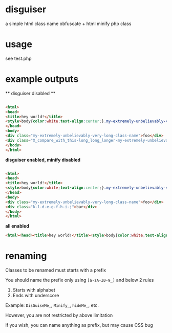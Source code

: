 # disguiser
a simple html class name obfuscate + html minify php class

# usage
see test.php

# example outputs
** disguiser disabled **
```html

<html>
<head>
<title>hey world!</title>
<style>body{color:white;text-align:center;}.my-extremely-unbelievably-very-long-class-name{background:red;}.X_compare_with_this-long_long_longer-my-extremely-unbelievably-very-long-class-name{background:blue;}</style>
</head>
<body>
<div class="my-extremely-unbelievably-very-long-class-name">foo</div>
<div class="X_compare_with_this-long_long_longer-my-extremely-unbelievably-very-long-class-name">bar</div>
</body>
</html>
```

**disguiser enabled, minify disabled**
```html

<html>
<head>
<title>hey world!</title>
<style>body{color:white;text-align:center;}.my-extremely-unbelievably-very-long-class-name{background:red;}.k-l-d-e-g-f-h-i-j{background:blue;}</style>
</head>
<body>
<div class="my-extremely-unbelievably-very-long-class-name">foo</div>
<div class="k-l-d-e-g-f-h-i-j">bar</div>
</body>
</html>
```

**all enabled**
```html
<html><head><title>hey world!</title><style>body{color:white;text-align:center;}.my-extremely-unbelievably-very-long-class-name{background:red;}.k-l-d-e-g-f-h-i-j{background:blue;}</style></head><body><div class="my-extremely-unbelievably-very-long-class-name">foo</div><div class="k-l-d-e-g-f-h-i-j">bar</div></body></html>
```

# renaming
Classes to be renamed must starts with a prefix

You should name the prefix only using `[a-zA-Z0-9_]` and below 2 rules

1. Starts with alphabet
2. Ends with underscore

Example: `DisGuiseMe_`, `Minify_`, `hideMe_`, etc.

However, you are not restricted by above limitation

If you wish, you can name anything as prefix, but may cause CSS bug
